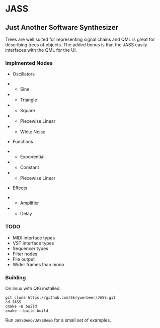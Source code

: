 # JASS
## Just Another Software Synthesizer
Trees are well suited for representing signal chains and QML is great for 
describing trees of objects. The added bonus is that the JASS easily interfaces
with the QML for the UI.

### Implmented Nodes
- Oscillators
- - Sine
- - Triangle
- - Square
- - Piecewise Linear
- - White Noise

- Functions
- - Exponential
- - Constant
- - Piecewise Linear

- Effects
- - Amplifier
- - Delay

### TODO
- MIDI interface types
- VST interface types
- Sequencer types
- Filter nodes
- File output
- Wider frames than mono


### Building

On linux with Qt6 installed.

```
git clone https://github.com/Skrywerbeer/JASS.git
cd JASS
cmake -B build
cmake --build build
```

Run `JASSDemo/JASSDemo` for a small set of examples.
